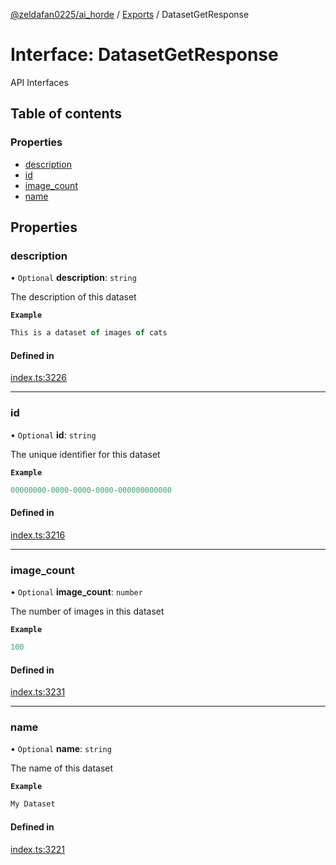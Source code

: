 [@zeldafan0225/ai_horde](../README.md) / [Exports](../modules.md) / DatasetGetResponse

# Interface: DatasetGetResponse

API Interfaces

## Table of contents

### Properties

- [description](DatasetGetResponse.md#description)
- [id](DatasetGetResponse.md#id)
- [image\_count](DatasetGetResponse.md#image_count)
- [name](DatasetGetResponse.md#name)

## Properties

### description

• `Optional` **description**: `string`

The description of this dataset

**`Example`**

```ts
This is a dataset of images of cats
```

#### Defined in

[index.ts:3226](https://github.com/ZeldaFan0225/ai_horde/blob/f6fd59f/index.ts#L3226)

___

### id

• `Optional` **id**: `string`

The unique identifier for this dataset

**`Example`**

```ts
00000000-0000-0000-0000-000000000000
```

#### Defined in

[index.ts:3216](https://github.com/ZeldaFan0225/ai_horde/blob/f6fd59f/index.ts#L3216)

___

### image\_count

• `Optional` **image\_count**: `number`

The number of images in this dataset

**`Example`**

```ts
100
```

#### Defined in

[index.ts:3231](https://github.com/ZeldaFan0225/ai_horde/blob/f6fd59f/index.ts#L3231)

___

### name

• `Optional` **name**: `string`

The name of this dataset

**`Example`**

```ts
My Dataset
```

#### Defined in

[index.ts:3221](https://github.com/ZeldaFan0225/ai_horde/blob/f6fd59f/index.ts#L3221)
